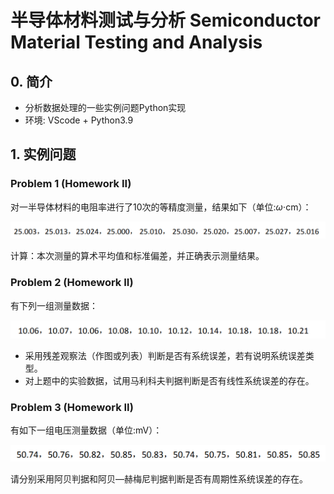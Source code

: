 # 半导体材料测试与分析  Semiconductor Material Testing and Analysis
## 0. 简介

* 分析数据处理的一些实例问题Python实现
* 环境: VScode + Python3.9

## 1. 实例问题
### Problem 1 (Homework II)
对一半导体材料的电阻率进行了10次的等精度测量，结果如下（单位:$\omega$⋅cm）：
<div align=center>
    <img src="./data/pro1/fig1.png" width='800'>
</div>

计算：本次测量的算术平均值和标准偏差，并正确表示测量结果。

### Problem 2 (Homework II)
有下列一组测量数据：
<div align=center>
    <img src="./data/pro1/fig2.png" width='800'>
</div>

* 采用残差观察法（作图或列表）判断是否有系统误差，若有说明系统误差类型。
* 对上题中的实验数据，试用马利科夫判据判断是否有线性系统误差的存在。

### Problem 3 (Homework II)
有如下一组电压测量数据（单位:mV）：
<div align=center>
    <img src="./data/pro1/fig3.png" width='800'>
</div>

请分别采用阿贝判据和阿贝—赫梅尼判据判断是否有周期性系统误差的存在。

